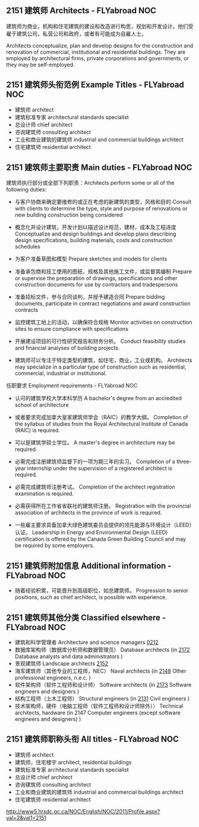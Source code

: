## 2151 建筑师 Architects - FLYabroad NOC

建筑师为商业，机构和住宅建筑的建设和改造进行构思，规划和开发设计。他们受雇于建筑公司，私营公司和政府，或者有可能成为自雇人士。

Architects conceptualize, plan and develop designs for the construction and renovation of commercial, institutional and residential buildings. They are employed by architectural firms, private corporations and governments, or they may be self-employed.

## 2151 建筑师头衔范例 Example Titles - FLYabroad NOC

* 建筑师 architect
* 建筑标准专家 architectural standards specialist
* 总设计师 chief architect
* 咨询建筑师 consulting architect
* 工业和商业建筑的建筑师 industrial and commercial buildings architect
* 住宅建筑师 residential architect

## 2151 建筑师主要职责 Main duties - FLYabroad NOC

建筑师执行部分或全部下列职责：Architects perform some or all of the following duties:

* 与客户协商来确定要维修的或正在考虑的新建筑的类型，风格和目的
Consult with clients to determine the type, style and purpose of renovations or new building construction being considered

* 概念化并设计建筑，开发计划以描述设计规范，建材，成本及工程进度
Conceptualize and design buildings and develop plans describing design specifications, building materials, costs and construction schedules

* 为客户准备草图和模型
Prepare sketches and models for clients

* 准备承包商和技工使用的图纸，规格及其他施工文件，或监督其编制
Prepare or supervise the preparation of drawings, specifications and other construction documents for use by contractors and tradespersons

* 准备招标文件，参与合同谈判，并授予建造合同
Prepare bidding documents, participate in contract negotiations and award construction contracts

* 监控建筑工地上的活动，以确保符合规格
Monitor activities on construction sites to ensure compliance with specifications

* 开展建设项目的可行性研究报告和财务分析。
Conduct feasibility studies and financial analyses of building projects.

* 建筑师可以专注于特定类型的建筑，如住宅，商业，工业或机构。
Architects may specialize in a particular type of construction such as residential, commercial, industrial or institutional.

任职要求 Employment requirements - FLYabroad NOC

* 认可的建筑学校大学本科学历
A bachelor's degree from an accredited school of architecture 

* 或者要求完成加拿大皇家建筑师学会（RAIC）的教学大纲。
Completion of the syllabus of studies from the Royal Architectural Institute of Canada (RAIC) is required.

* 可以是建筑学硕士学位。
A master's degree in architecture may be required.

* 必需完成注册建筑师监督下的一项为期三年的实习。
Completion of a three-year internship under the supervision of a registered architect is required.

* 必需完成建筑师注册考试。
Completion of the architect registration examination is required.

* 必需获得所在工作省省联社的建筑师注册。
Registration with the provincial association of architects in the province of work is required.

* 一些雇主要求具备加拿大绿色建筑委员会提供的领先能源与环境设计（LEED）认证。
Leadership in Energy and Environmental Design (LEED) certification is offered by the Canada Green Building Council and may be required by some employers.

## 2151 建筑师附加信息 Additional information - FLYabroad NOC

* 随着经验积累，可能晋升到高级职位，如总建筑师。
Progression to senior positions, such as chief architect, is possible with experience.

## 2151 建筑师其他分类 Classified elsewhere - FLYabroad NOC

* 建筑和科学管理者 Architecture and science managers [0212](0212)
* 数据库架构师（数据库分析师和数据管理员） Database architects (in [2172](2172) Database analysts and data administrators )
* 景观建筑师 Landscape architects [2152](2152)
* 海军建筑师（其他专业的工程师，NEC） Naval architects (in [2148](2148) Other professional engineers, n.e.c. )
* 软件架构师（软件工程师和设计师） Software architects (in [2173](2173) Software engineers and designers )
* 结构工程师（土木工程师） Structural engineers (in [2131](2131) Civil engineers )
* 技术架构师，硬件（电脑工程师（软件工程师和设计师除外）） Technical architects, hardware (in 2147 Computer engineers (except software engineers and designers) )

## 2151 建筑师职称头衔 All titles - FLYabroad NOC

* 建筑师 architect
* 建筑师，住宅楼宇 architect, residential buildings
* 建筑标准专家 architectural standards specialist
* 总设计师 chief architect
* 咨询建筑师 consulting architect
* 工业和商业建筑的建筑师 industrial and commercial buildings architect
* 住宅建筑师 residential architect

http://www5.hrsdc.gc.ca/NOC/English/NOC/2011/Profile.aspx?val=2&val1=2151